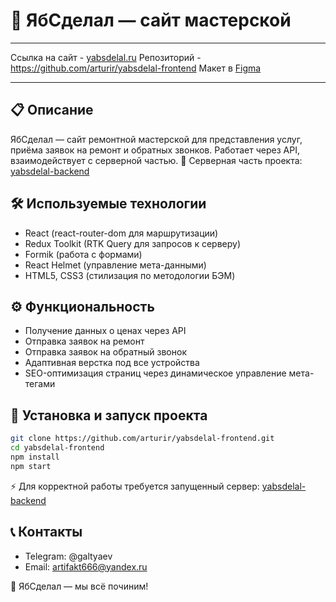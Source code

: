 # 🍏 ЯбСделал — сайт мастерской
***
Ссылка на сайт - [yabsdelal.ru](https://yabsdelal.ru)
Репозиторий - https://github.com/arturir/yabsdelal-frontend
Макет в [Figma](https://www.figma.com/design/OHQDTtkS0h9QIa29BY5vXu/Untitled?node-id=0-1&m=dev&t=OaBO8BbSWpMfZl4F-1)

***

## 📋 Описание

ЯбСделал — сайт ремонтной мастерской для представления услуг, приёма заявок на ремонт и обратных звонков.
Работает через API, взаимодействует с серверной частью.
🔗 Серверная часть проекта: [yabsdelal-backend](https://github.com/arturir/yabsdelal-backend)

## 🛠️ Используемые технологии

* React (react-router-dom для маршрутизации)
* Redux Toolkit (RTK Query для запросов к серверу)
* Formik (работа с формами)
* React Helmet (управление мета-данными)
* HTML5, CSS3 (стилизация по методологии БЭМ)

## ⚙️ Функциональность

* Получение данных о ценах через API
* Отправка заявок на ремонт
* Отправка заявок на обратный звонок
* Адаптивная верстка под все устройства
* SEO-оптимизация страниц через динамическое управление мета-тегами

## 🚀 Установка и запуск проекта

```bash
git clone https://github.com/arturir/yabsdelal-frontend.git
cd yabsdelal-frontend
npm install
npm start
```
⚡ Для корректной работы требуется запущенный сервер: [yabsdelal-backend](https://github.com/arturir/yabsdelal-backend)

## 📞 Контакты

* Telegram: @galtyaev
* Email: artifakt666@yandex.ru 

🔧 ЯбСделал — мы всё починим!